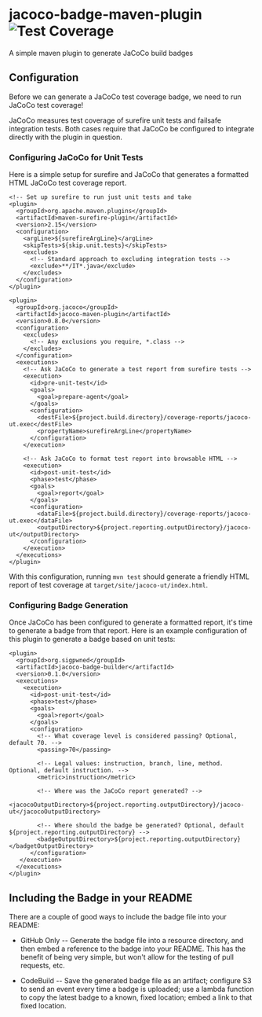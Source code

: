 # jacoco-badge-maven-plugin ![Test Coverage](https://codebuild.us-east-1.amazonaws.com/badges?uuid=eyJlbmNyeXB0ZWREYXRhIjoiYW50WHpPZStGUnVwT0VIWUpkUkhQZGVNWllGdWZuT3cvb3lVRk1ic0p6d0ZUdCt6ZWlyaDRub1E0b2lNNXlUdEQ2YlpBNEhXNTRsaDRBU3p2VnFXTENBPSIsIml2UGFyYW1ldGVyU3BlYyI6IkdjS0JTcFErUURac3VTbisiLCJtYXRlcmlhbFNldFNlcmlhbCI6MX0%3D&branch=master)

A simple maven plugin to generate JaCoCo build badges

## Configuration

Before we can generate a JaCoCo test coverage badge, we need to run
JaCoCo test coverage!

JaCoCo measures test coverage of surefire unit tests and failsafe
integration tests. Both cases require that JaCoCo be configured to
integrate directly with the plugin in question.

### Configuring JaCoCo for Unit Tests

Here is a simple setup for surefire and JaCoCo that generates a
formatted HTML JaCoCo test coverage report.

    <!-- Set up surefire to run just unit tests and take
    <plugin>
      <groupId>org.apache.maven.plugins</groupId>
      <artifactId>maven-surefire-plugin</artifactId>
      <version>2.15</version>
      <configuration>
        <argLine>${surefireArgLine}</argLine>
        <skipTests>${skip.unit.tests}</skipTests>
        <excludes>
          <!-- Standard approach to excluding integration tests -->
          <exclude>**/IT*.java</exclude>
        </excludes>
      </configuration>
    </plugin>

    <plugin>
      <groupId>org.jacoco</groupId>
      <artifactId>jacoco-maven-plugin</artifactId>
      <version>0.8.0</version>
      <configuration>
        <excludes>
          <!-- Any exclusions you require, *.class -->
        </excludes>
      </configuration>
      <executions>
        <!-- Ask JaCoCo to generate a test report from surefire tests -->
        <execution>
          <id>pre-unit-test</id>
          <goals>
            <goal>prepare-agent</goal>
          </goals>
          <configuration>
            <destFile>${project.build.directory}/coverage-reports/jacoco-ut.exec</destFile>
            <propertyName>surefireArgLine</propertyName>
          </configuration>
        </execution>

        <!-- Ask JaCoCo to format test report into browsable HTML -->
        <execution>
          <id>post-unit-test</id>
          <phase>test</phase>
          <goals>
            <goal>report</goal>
          </goals>
          <configuration>
            <dataFile>${project.build.directory}/coverage-reports/jacoco-ut.exec</dataFile>
            <outputDirectory>${project.reporting.outputDirectory}/jacoco-ut</outputDirectory>
          </configuration>
        </execution>
      </executions>
    </plugin>

With this configuration, running `mvn test` should generate a friendly
HTML report of test coverage at `target/site/jacoco-ut/index.html`.

### Configuring Badge Generation

Once JaCoCo has been configured to generate a formatted report, it's
time to generate a badge from that report. Here is an example
configuration of this plugin to generate a badge based on unit tests:

    <plugin>
      <groupId>org.sigpwned</groupId>
      <artifactId>jacoco-badge-builder</artifactId>
      <version>0.1.0</version>
      <executions>
        <execution>
          <id>post-unit-test</id>
          <phase>test</phase>
          <goals>
            <goal>report</goal>
          </goals>
          <configuration>
            <!-- What coverage level is considered passing? Optional, default 70. -->
            <passing>70</passing>

            <!-- Legal values: instruction, branch, line, method. Optional, default instruction. -->
            <metric>instruction</metric>

            <!-- Where was the JaCoCo report generated? -->
            <jacocoOutputDirectory>${project.reporting.outputDirectory}/jacoco-ut</jacocoOutputDirectory>

            <!-- Where should the badge be generated? Optional, default ${project.reporting.outputDirectory} -->
            <badgeOutputDirectory>${project.reporting.outputDirectory}</badgetOutputDirectory>
          </configuration>
       </execution>
      </executions>
    </plugin>

## Including the Badge in your README

There are a couple of good ways to include the badge file into your
README:

* GitHub Only -- Generate the badge file into a resource directory,
  and then embed a reference to the badge into your README. This has
  the benefit of being very simple, but won't allow for the testing of
  pull requests, etc.

* CodeBuild -- Save the generated badge file as an artifact; configure
  S3 to send an event every time a badge is uploaded; use a lambda
  function to copy the latest badge to a known, fixed location; embed
  a link to that fixed location.